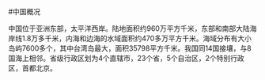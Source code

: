 ﻿#中国概况

  中国位于亚洲东部，太平洋西岸。陆地面积约960万平方千米，东部和南部大陆海岸线1.8万多千米，内海和边海的水域面积约470多万平方千米。海域分布有大小岛屿7600多个，其中台湾岛最大，面积35798平方千米。我国同14国接壤，与8国海上相邻。省级行政区划为4个直辖市，23个省，5个自治区，2个特别行政区，首都北京。

